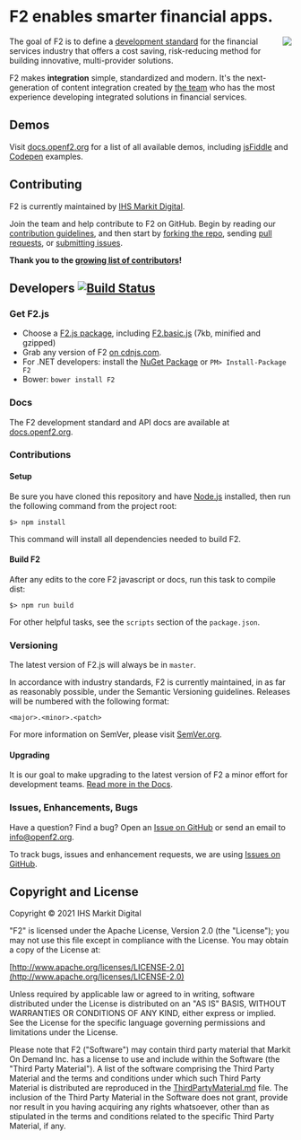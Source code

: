 # F2 enables smarter financial apps.

<img src="http://www.gravatar.com/avatar/81a91ece480ee15ae86a26a7a818b620.png?s=128" align="right">

The goal of F2 is to define a [development standard](http://docs.openf2.org) for the financial services industry that offers a cost saving, risk-reducing method for building innovative, multi-provider solutions.

F2 makes **integration** simple, standardized and modern. It's the next-generation of content integration created by [the team](http://www.markit.com/Product/Markit-On-Demand) who has the most experience developing integrated solutions in financial services.

## Demos

Visit [docs.openf2.org](http://docs.openf2.org/index.html#examples) for a list of all available demos, including [jsFiddle](http://jsfiddle.net/user/OpenF2js/fiddles/) and [Codepen](http://codepen.io/OpenF2/) examples.

## Contributing

F2 is currently maintained by [IHS Markit Digital](https://www.markitdigital.com/).

Join the team and help contribute to F2 on GitHub. Begin by reading our [contribution guidelines](CONTRIBUTING.md), and then start by [forking the repo](https://github.com/OpenF2/F2/fork), sending [pull requests](https://help.github.com/articles/using-pull-requests), or [submitting issues](https://github.com/OpenF2/F2/issues).

**Thank you to the [growing list of contributors](https://github.com/OpenF2/F2/graphs/contributors)!**

## Developers [![Build Status](https://github.com/openf2/f2/actions/workflows/build.yml/badge.svg?branch=master)](https://github.com/OpenF2/F2/actions)

### Get F2.js

- Choose a [F2.js package](http://docs.openf2.org/f2js-sdk.html#packages), including [F2.basic.js](https://raw.github.com/OpenF2/F2/master/sdk/packages/f2.basic.min.js) (7kb, minified and gzipped)
- Grab any version of F2 [on cdnjs.com](http://cdnjs.com/libraries/F2/).
- For .NET developers: install the [NuGet Package](https://nuget.org/packages/F2/) or `PM> Install-Package F2`
- Bower: `bower install F2`

### Docs

The F2 development standard and API docs are available at [docs.openf2.org](http://docs.openf2.org).

### Contributions

#### Setup

Be sure you have cloned this repository and have [Node.js](http://nodejs.org/) installed, then run the following command from the project root:

`$> npm install`

This command will install all dependencies needed to build F2.

#### Build F2

After any edits to the core F2 javascript or docs, run this task to compile dist:

`$> npm run build`

For other helpful tasks, see the `scripts` section of the `package.json`.

### Versioning

The latest version of F2.js will always be in `master`.

In accordance with industry standards, F2 is currently maintained, in as far as reasonably possible, under the Semantic Versioning guidelines. Releases will be numbered with the following format:

`<major>.<minor>.<patch>`

For more information on SemVer, please visit [SemVer.org](http://semver.org/).

#### Upgrading

It is our goal to make upgrading to the latest version of F2 a minor effort for development teams. [Read more in the Docs](http://docs.openf2.org/f2js-sdk.html#upgrading).

### Issues, Enhancements, Bugs

Have a question? Find a bug? Open an [Issue on GitHub](https://github.com/OpenF2/F2/issues) or send an email to <info@openf2.org>.

To track bugs, issues and enhancement requests, we are using [Issues on GitHub](https://github.com/OpenF2/F2/issues).

## Copyright and License

Copyright &copy; 2021 IHS Markit Digital

"F2" is licensed under the Apache License, Version 2.0 (the "License"); you may not use this file except in compliance with the License. You may obtain a copy of the License at:

[http://www.apache.org/licenses/LICENSE-2.0](http://www.apache.org/licenses/LICENSE-2.0)

Unless required by applicable law or agreed to in writing, software distributed under the License is distributed on an "AS IS" BASIS, WITHOUT WARRANTIES OR CONDITIONS OF ANY KIND, either express or implied. See the License for the specific language governing permissions and limitations under the License.

Please note that F2 ("Software") may contain third party material that Markit On Demand Inc. has a license to use and include within the Software (the "Third Party Material"). A list of the software comprising the Third Party Material and the terms and conditions under which such Third Party Material is distributed are reproduced in the [ThirdPartyMaterial.md](ThirdPartyMaterial.md) file. The inclusion of the Third Party Material in the Software does not grant, provide nor result in you having acquiring any rights whatsoever, other than as stipulated in the terms and conditions related to the specific Third Party Material, if any.
